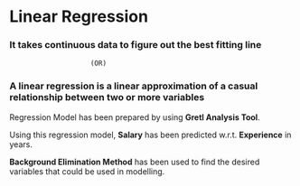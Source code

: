 # Linear Regression
   ### It takes continuous data to figure out the best fitting line
                        (OR)
   ### A linear regression is a linear approximation of a casual relationship between two or more variables



Regression Model has been prepared by using <b>Gretl Analysis Tool</b>.

Using this regression model, <b>Salary</b> has been predicted w.r.t. <b>Experience</b> in years.

<b>Background Elimination Method</b> has been used to find the desired variables that could be used in modelling.
  
  
